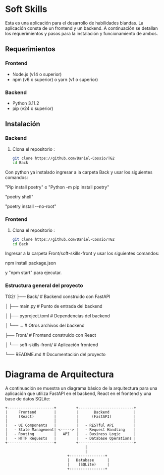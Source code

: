 # Soft Skills

Esta es una aplicación para el desarrollo de habilidades blandas. La aplicación consta de un frontend y un backend. A continuación se detallan los requerimientos y pasos para la instalación y funcionamiento de ambos.

## Requerimientos

### Frontend

- Node.js (v14 o superior)
- npm (v6 o superior) o yarn (v1 o superior)

### Backend

- Python 3.11.2
- pip (v24 o superior)

## Instalación

### Backend

1. Clona el repositorio :
   ```bash
   git clone https://github.com/Daniel-Cossio/TG2
   cd Back
   ```

Con python ya instalado ingresar a la carpeta Back y usar los siguientes comandos:

"Pip install poetry" o "Python -m pip install poetry"

"poetry shell"

"poetry install --no-root"

### Frontend

1. Clona el repositorio :
   ```bash
   git clone https://github.com/Daniel-Cossio/TG2
   cd Back
   ```

Ingresar a la carpeta Front/soft-skills-front y usar los siguientes comandos:

npm install package.json

y "npm start" para ejecutar.

### Estructura general del proyecto

TG2/
├── Back/ # Backend construido con FastAPI

│ ├── main.py # Punto de entrada del backend

│ ├── pyproject.toml # Dependencias del backend

│ └── ... # Otros archivos del backend

├── Front/ # Frontend construido con React

│ └── soft-skills-front/ # Aplicación frontend

└── README.md # Documentación del proyecto

# Diagrama de Arquitectura

A continuación se muestra un diagrama básico de la arquitectura para una aplicación que utiliza FastAPI en el backend, React en el frontend y una base de datos SQLite:

```plaintext
+---------------------+         +-------------------------+
|     Frontend        |         |       Backend           |
|     (React)         |         |      (FastAPI)          |
|                     |         |                         |
|   - UI Components   |         |   - RESTful API         |
|   - State Management| <-----> |   - Request Handling    |
|   - Routing         |   API   |   - Business Logic      |
|   - HTTP Requests   |         |   - Database Operations |
+---------------------+         +-------------------------+
                                    |
                                    |
                            +----------------+
                            |   Database      |
                            |    (SQLite)     |
                            +----------------+
```
